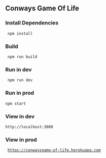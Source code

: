 ## Conways Game Of Life

### Install Dependencies 
<code> npm install </code>

### Build 
<code> npm run build </code>

### Run in dev
<code> npm run dev </code>

### Run in prod 
<code>npm start</code>


### View in dev 
<code>http://localhost:3000</code>

### View in prod 
<code> https://conwaysgame-of-life.herokuapp.com </code>